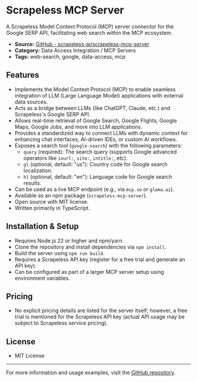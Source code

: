 # Scrapeless MCP Server

A Scrapeless Model Context Protocol (MCP) server connector for the Google SERP API, facilitating web search within the MCP ecosystem.

- **Source:** [GitHub - scrapeless-ai/scrapeless-mcp-server](https://github.com/scrapeless-ai/scrapeless-mcp-server)
- **Category:** Data Access Integration / MCP Servers
- **Tags:** web-search, google, data-access, mcp

## Features
- Implements the Model Context Protocol (MCP) to enable seamless integration of LLM (Large Language Model) applications with external data sources.
- Acts as a bridge between LLMs (like ChatGPT, Claude, etc.) and Scrapeless's Google SERP API.
- Allows real-time retrieval of Google Search, Google Flights, Google Maps, Google Jobs, and more into LLM applications.
- Provides a standardized way to connect LLMs with dynamic context for enhancing chat interfaces, AI-driven IDEs, or custom AI workflows.
- Exposes a search tool (`google-search`) with the following parameters:
  - `query` (required): The search query (supports Google advanced operators like `inurl:`, `site:`, `intitle:`, etc).
  - `gl` (optional, default: "us"): Country code for Google search localization.
  - `hl` (optional, default: "en"): Language code for Google search results.
- Can be used as a live MCP endpoint (e.g., via `mcp.so` or `glama.ai`).
- Available as an npm package (`scrapeless-mcp-server`).
- Open source with MIT license.
- Written primarily in TypeScript.

## Installation & Setup
- Requires Node.js 22 or higher and npm/yarn.
- Clone the repository and install dependencies via `npm install`.
- Build the server using `npm run build`.
- Requires a Scrapeless API key (register for a free trial and generate an API key).
- Can be configured as part of a larger MCP server setup using environment variables.

## Pricing
- No explicit pricing details are listed for the server itself; however, a free trial is mentioned for the Scrapeless API key (actual API usage may be subject to Scrapeless service pricing).

## License
- MIT License

---
For more information and usage examples, visit the [GitHub repository](https://github.com/scrapeless-ai/scrapeless-mcp-server).
